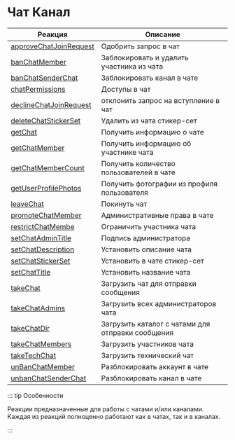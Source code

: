 # Чат Канал

| Реакция | Описание |
| --- | --- |
|[approveChatJoinRequest](/docs/admin/chat/approvechatjoinrequest) | Одобрить запрос в чат |
|[banChatMember](/docs/admin/chat/banchatmember) | Заблокировать и удалить участника из чата |
|[banChatSenderChat](/docs/admin/chat/banchatsenderchat) | Заблокировать канал в чате |
|[chatPermissions](/docs/admin/chat/chatpermissions) | Доступы в чат |
|[declineChatJoinRequest](/docs/admin/chat/declinechatjoinrequest) | отклонить запрос на вступление в чат |
|[deleteChatStickerSet](/docs/admin/chat/deletechatstickerset) | Удалить из чата стикер-сет |
|[getChat](/docs/admin/chat/getchat) | Получить информацию о чате |
|[getChatMember](/docs/admin/chat/getchatmember) | Получить информацию об участнике чата |
|[getChatMemberCount](/docs/admin/chat/getchatmembercount) | Получить количество пользователей в чате |
|[getUserProfilePhotos](/docs/admin/chat/getuserprofilephotos) | Получить фотографии из профиля пользователя |
|[leaveChat](/docs/admin/chat/leavechat) | Покинуть чат |
|[promoteChatMember](/docs/admin/chat/promotechatmember) | Административные права в чате |
|[restrictChatMembe](/docs/admin/chat/restrictchatmember) | Ограничить участника чата |
|[setChatAdminTitle](/docs/admin/chat/setchatadmintitle) | Подпись администратора |
|[setChatDescription](/docs/admin/chat/setchatdescription) | Установить описание чата |
|[setChatStickerSet](/docs/admin/chat/setchatstickerset) | Установить в чате стикер-сет |
|[setChatTitle](/docs/admin/chat/setchattitle) | Установить название чата |
|[takeChat](/docs/admin/chat/takechat) | Загрузить чат для отправки сообщения |
|[takeChatAdmins](/docs/admin/chat/takechatadmins) | Загрузить всех администраторов чата |
|[takeChatDir](/docs/admin/chat/takechatdir) | Загрузить каталог с чатами  для отправки сообщения |
|[takeChatMembers](/docs/admin/chat/takechatmembers) | Загрузить участников чата|
|[takeTechChat](/docs/admin/chat/taketechchat) | Загрузить технический чат|
|[unBanChatMember](/admin/chat/unbanchatmember/) | Разблокировать аккаунт в чате |
|[unbanChatSenderChat](/docs/admin/chat/unbanchatsenderchat) | Разблокировать канал в чате |

::: tip  Особенности

Реакции предназначенные для работы с чатами и/или каналами. Каждая из реакций полноценно работают как в чатах, так и в каналах.

:::